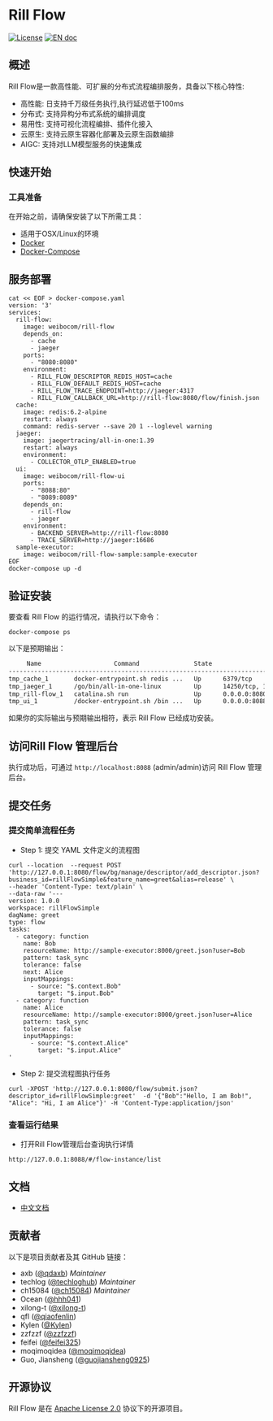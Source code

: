 # Rill Flow

[![License](https://img.shields.io/badge/license-Apache%202-4EB1BA.svg)](https://www.apache.org/licenses/LICENSE-2.0.html) [![EN doc](https://img.shields.io/badge/document-English-blue.svg)](README.md)

## 概述

Rill Flow是一款高性能、可扩展的分布式流程编排服务，具备以下核心特性:

- 高性能: 日支持千万级任务执行,执行延迟低于100ms
- 分布式: 支持异构分布式系统的编排调度
- 易用性: 支持可视化流程编排、插件化接入
- 云原生: 支持云原生容器化部署及云原生函数编排
- AIGC: 支持对LLM模型服务的快速集成

## 快速开始

### 工具准备

在开始之前，请确保安装了以下所需工具：

- 适用于OSX/Linux的环境
- [Docker](https://docs.docker.com/engine/install/)
- [Docker-Compose](https://docs.docker.com/compose/install/)

## 服务部署

```shell
cat << EOF > docker-compose.yaml
version: '3'
services:
  rill-flow:
    image: weibocom/rill-flow
    depends_on:
      - cache
      - jaeger
    ports:
      - "8080:8080"
    environment:
      - RILL_FLOW_DESCRIPTOR_REDIS_HOST=cache
      - RILL_FLOW_DEFAULT_REDIS_HOST=cache
      - RILL_FLOW_TRACE_ENDPOINT=http://jaeger:4317
      - RILL_FLOW_CALLBACK_URL=http://rill-flow:8080/flow/finish.json
  cache:
    image: redis:6.2-alpine
    restart: always
    command: redis-server --save 20 1 --loglevel warning
  jaeger:
    image: jaegertracing/all-in-one:1.39
    restart: always
    environment:
      - COLLECTOR_OTLP_ENABLED=true
  ui:
    image: weibocom/rill-flow-ui
    ports:
      - "8088:80"
      - "8089:8089"
    depends_on:
      - rill-flow
      - jaeger
    environment:
      - BACKEND_SERVER=http://rill-flow:8080
      - TRACE_SERVER=http://jaeger:16686
  sample-executor:
    image: weibocom/rill-flow-sample:sample-executor 
EOF
docker-compose up -d
```

## 验证安装

要查看 Rill Flow 的运行情况，请执行以下命令：

```shell
docker-compose ps
```

以下是预期输出：

```txt
     Name                    Command               State                                    Ports
----------------------------------------------------------------------------------------------------------------------------------
tmp_cache_1       docker-entrypoint.sh redis ...   Up      6379/tcp
tmp_jaeger_1      /go/bin/all-in-one-linux         Up      14250/tcp, 14268/tcp, 16686/tcp, 5775/udp, 5778/tcp, 6831/udp, 6832/udp
tmp_rill-flow_1   catalina.sh run                  Up      0.0.0.0:8080->8080/tcp
tmp_ui_1          /docker-entrypoint.sh /bin ...   Up      0.0.0.0:8088->80/tcp, 0.0.0.0:8089->8089/tcp
```

如果你的实际输出与预期输出相符，表示 Rill Flow 已经成功安装。

## 访问Rill Flow 管理后台

执行成功后，可通过 `http://localhost:8088` (admin/admin)访问 Rill Flow 管理后台。

## 提交任务

### 提交简单流程任务

- Step 1: 提交 YAML 文件定义的流程图

```curl
curl --location  --request POST 'http://127.0.0.1:8080/flow/bg/manage/descriptor/add_descriptor.json?business_id=rillFlowSimple&feature_name=greet&alias=release' \
--header 'Content-Type: text/plain' \
--data-raw '---
version: 1.0.0
workspace: rillFlowSimple
dagName: greet
type: flow
tasks:
  - category: function
    name: Bob 
    resourceName: http://sample-executor:8000/greet.json?user=Bob
    pattern: task_sync
    tolerance: false
    next: Alice
    inputMappings:
      - source: "$.context.Bob"
        target: "$.input.Bob"
  - category: function
    name: Alice 
    resourceName: http://sample-executor:8000/greet.json?user=Alice
    pattern: task_sync
    tolerance: false
    inputMappings:
      - source: "$.context.Alice"
        target: "$.input.Alice"
'
```

- Step 2: 提交流程图执行任务

```curl
curl -XPOST 'http://127.0.0.1:8080/flow/submit.json?descriptor_id=rillFlowSimple:greet'  -d '{"Bob":"Hello, I am Bob!", "Alice": "Hi, I am Alice"}' -H 'Content-Type:application/json'
```

### 查看运行结果

- 打开Rill Flow管理后台查询执行详情

```cURL
http://127.0.0.1:8088/#/flow-instance/list
```

## 文档
* [中文文档](https://rill-flow.github.io/docs/intro)

## 贡献者 

以下是项目贡献者及其 GitHub 链接：

- axb       ([@qdaxb](https://github.com/qdaxb)) *Maintainer*
- techlog   ([@techloghub](https://github.com/techloghub)) *Maintainer*
- ch15084   ([@ch15084](https://github.com/ch15084)) *Maintainer*
- Ocean     ([@hhh041](https://github.com/hhh041))
- xilong-t  ([@xilong-t](https://github.com/xilong-t))
- qfl       ([@qiaofenlin](https://github.com/qiaofenlin))
- Kylen     ([@Kylen](https://github.com/Kylen0714))
- zzfzzf    ([@zzfzzf](https://github.com/zzfzzf))
- feifei    ([@feifei325](https://github.com/feifei325))
- moqimoqidea    ([@moqimoqidea](https://github.com/moqimoqidea))
- Guo, Jiansheng ([@guojiansheng0925](https://github.com/guojiansheng0925))

## 开源协议

Rill Flow 是在 [Apache License 2.0](https://www.apache.org/licenses/LICENSE-2.0) 协议下的开源项目。
